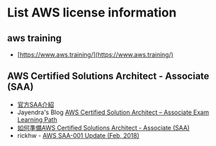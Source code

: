 # List AWS license information

## aws training
  * [https://www.aws.training/](https://www.aws.training/)

## AWS Certified Solutions Architect - Associate (SAA)
  * [官方SAA介紹](https://cspenpen.blogspot.com/2018/03/aws-certified-solutions-architect.html)
  * Jayendra's Blog [AWS Certified Solution Architect – Associate Exam Learning Path](http://jayendrapatil.com/aws-solution-architect-associate-exam-learning-path/)
  * [如何準備AWS Certified Solutions Architect - Associate (SAA)](https://cspenpen.blogspot.com/2018/03/aws-certified-solutions-architect.html)
  * rickhw - [AWS SAA-001 Update (Feb, 2018)](https://rickhw.github.io/2018/02/15/AWS/AWS-Certified-SAA001-Update/)

